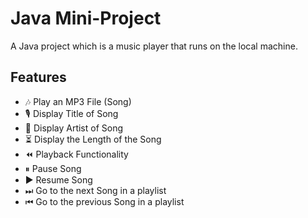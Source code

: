 # Java Mini-Project

A Java project which is a music player that runs on the local machine.

## Features
- 🎶 Play an MP3 File (Song)  
- 🎙 Display Title of Song  
- 👤 Display Artist of Song  
- ⏳ Display the Length of the Song  
- ⏪ Playback Functionality  
- ⏸ Pause Song  
- ▶ Resume Song  
- ⏭ Go to the next Song in a playlist  
- ⏮ Go to the previous Song in a playlist  
